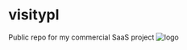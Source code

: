 # visitypl
Public repo for my commercial SaaS project
![logo](https://github.com/Zlvsky/visitypl/assets/45123514/a7a71e1a-d727-4873-a580-c187d7ca6d4e)
